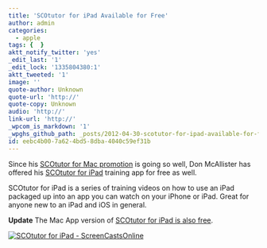 ```yaml
---
title: 'SCOtutor for iPad Available for Free'
author: admin
categories:
  - apple
tags: {  }
aktt_notify_twitter: 'yes'
_edit_last: '1'
_edit_lock: '1335804380:1'
aktt_tweeted: '1'
image: ''
quote-author: Unknown
quote-url: 'http://'
quote-copy: Unknown
audio: 'http://'
link-url: 'http://'
_wpcom_is_markdown: '1'
_wpghs_github_path: _posts/2012-04-30-scotutor-for-ipad-available-for-free.md
id: eebc4b00-7a62-4bd5-8dba-4040c59ef31b
---
```

<p>Since his <a href="https://chrisenns.com/2012/04/scotutor-for-mac-for-free/">SCOtutor for Mac promotion</a> is going so well, Don McAllister has offered his <a href="http://click.linksynergy.com/fs-bin/stat?id=6PFrOqNV4B8&offerid=146261&type=3&subid=0&tmpid=1826&RD_PARM1=http%253A%252F%252Fitunes.apple.com%252Fca%252Fapp%252Fscotutor-for-ipad%252Fid488510135%253Fmt%253D8%2526uo%253D4%2526partnerId%253D30" target="itunes_store">SCOtutor for iPad</a> training app for free as well.</p>
<p>SCOtutor for iPad is a series of training videos on how to use an iPad packaged up into an app you can watch on your iPhone or iPad. Great for anyone new to an iPad and iOS in general.</p>
<p><strong>Update</strong> The Mac App version of <a href="http://click.linksynergy.com/fs-bin/stat?id=6PFrOqNV4B8&offerid=146261&type=3&subid=0&tmpid=1826&RD_PARM1=http%253A%252F%252Fitunes.apple.com%252Fca%252Fapp%252Fscotutor-for-ipad%252Fid488746097%253Fmt%253D12%2526uo%253D4%2526partnerId%253D30" target="itunes_store">SCOtutor for iPad is also free</a>.</p>
<p><a href="http://click.linksynergy.com/fs-bin/stat?id=6PFrOqNV4B8&offerid=146261&type=3&subid=0&tmpid=1826&RD_PARM1=http%253A%252F%252Fitunes.apple.com%252Fca%252Fapp%252Fscotutor-for-ipad%252Fid488510135%253Fmt%253D8%2526uo%253D4%2526partnerId%253D30" target="itunes_store"><img src="http://r.mzstatic.com/images/web/linkmaker/badge_appstore-lrg.gif" alt="SCOtutor for iPad - ScreenCastsOnline" style="border: 0;"/></a></p>
